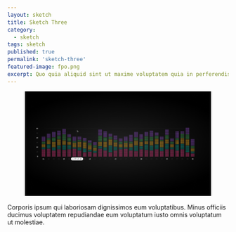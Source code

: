 ```yaml
---
layout: sketch
title: Sketch Three
category:
  - sketch
tags: sketch
published: true
permalink: 'sketch-three'
featured-image: fpo.png
excerpt: Quo quia aliquid sint ut maxime voluptatem quia in perferendis. Labore consequatur reiciendis eos nisi aperiam odit quia qui et provident aliquid.
---
```


<figure class="">
  <img src="./assets/sketch-three.png">
</figure>

<article>
<p>Corporis ipsum qui laboriosam dignissimos eum voluptatibus. Minus officiis ducimus voluptatem repudiandae eum voluptatum iusto omnis voluptatum ut molestiae.</p>
</article>